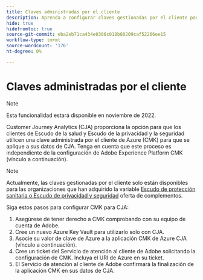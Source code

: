 ```yaml
---
title: Claves administradas por el cliente
description: Aprenda a configurar claves gestionadas por el cliente para CJA.
hide: true
hidefromtoc: true
source-git-commit: eba2eb71ca434e0306c018b80209caf52266ee15
workflow-type: tm+mt
source-wordcount: '176'
ht-degree: 0%

---
```


# Claves administradas por el cliente

>[!NOTE]
>
>Esta funcionalidad estará disponible en noviembre de 2022.

Customer Journey Analytics (CJA) proporciona la opción para que los clientes de Escudo de la salud y Escudo de la privacidad y la seguridad utilicen una clave administrada por el cliente de Azure (CMK) para que se aplique a sus datos de CJA.  Tenga en cuenta que este proceso es independiente de la configuración de Adobe Experience Platform CMK (vínculo a continuación).

>[!NOTE]
>
>Actualmente, las claves gestionadas por el cliente solo están disponibles para las organizaciones que han adquirido la variable [Escudo de protección sanitaria o Escudo de privacidad y seguridad](https://experienceleague.adobe.com/docs/blueprints-learn/architecture/vertical-blueprints/healthcare-vertical.html%3Flang%3Den) oferta de complementos.

Siga estos pasos para configurar CMK para CJA:

1. Asegúrese de tener derecho a CMK comprobando con su equipo de cuenta de Adobe.
1. Cree un nuevo Azure Key Vault para utilizarlo solo con CJA.
1. Asocie su valor de clave de Azure a la aplicación CMK de Azure CJA (vínculo a continuación).
1. Cree un ticket del Servicio de atención al cliente de Adobe solicitando la configuración de CMK. Incluya el URI de Azure en su ticket.
1. El Servicio de atención al cliente de Adobe confirmará la finalización de la aplicación CMK en sus datos de CJA.
